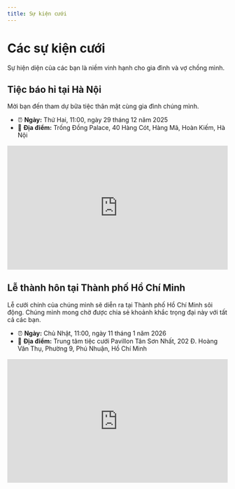 ```yaml
---
title: Sự kiện cưới
---
```


<script setup lang="ts">
const today = new Date()
const eventHanoi = new Date("2025-12-29T11:00:00+07:00")
const eventHCM = new Date("2026-01-11T11:00:00+07:00")
</script>

# Các sự kiện cưới

Sự hiện diện của các bạn là niềm vinh hạnh cho gia đình và vợ chồng mình.

## Tiệc báo hỉ tại Hà Nội

Mời bạn đến tham dự bữa tiệc thân mật cùng gia đình chúng mình.

- ⏰ **Ngày:** Thứ Hai, 11:00, ngày 29 tháng 12 năm 2025
- 📍 **Địa điểm:** Trống Đồng Palace, 40 Hàng Cót, Hàng Mã, Hoàn Kiếm, Hà Nội

<Countdown :from="today" :to="eventHanoi" locale="vi" />

<div class="responsive-iframe-container">
  <iframe src="https://www.google.com/maps/embed?pb=!1m18!1m12!1m3!1d3723.8738140325736!2d105.84422976119241!3d21.037734437388757!2m3!1f0!2f0!3f0!3m2!1i1024!2i768!4f13.1!3m3!1m2!1s0x3135abb95cf9d3d1%3A0xf3f702ec451c57e2!2zVHLhu5FuZyDEkOG7k25nIFBhbGFjZQ!5e0!3m2!1sfi!2sfi!4v1759608602595!5m2!1sfi!2sfi" allowfullscreen="" loading="lazy" referrerpolicy="no-referrer-when-downgrade"></iframe>
</div>

## Lễ thành hôn tại Thành phố Hồ Chí Minh

Lễ cưới chính của chúng mình sẽ diễn ra tại Thành phố Hồ Chí Minh sôi động. Chúng mình mong chờ được chia sẻ khoảnh khắc trọng đại này với tất cả các bạn.

- ⏰ **Ngày:** Chủ Nhật, 11:00, ngày 11 tháng 1 năm 2026
- 📍 **Địa điểm:** Trung tâm tiệc cưới Pavillon Tân Sơn Nhất, 202 Đ. Hoàng Văn Thụ, Phường 9, Phú Nhuận, Hồ Chí Minh

<Countdown :from="today" :to="eventHCM" locale="vi" />

<div class="responsive-iframe-container">
  <iframe src="https://www.google.com/maps/embed?pb=!1m18!1m12!1m3!1d3919.134738705387!2d106.66826771125325!3d10.800990889304837!2m3!1f0!2f0!3f0!3m2!1i1024!2i768!4f13.1!3m3!1m2!1s0x31752928b68fbc3f%3A0xc58bea5686708420!2zVHJ1bmcgVMOibSBI4buZaSBOZ2jhu4sgJiBUaeG7h2MgQ8aw4bubaSBQYXZpbGxvbiBUw6JuIFPGoW4gTmjhuqV0!5e0!3m2!1sfi!2sfi!4v1759253938944!5m2!1sfi!2sfi" allowfullscreen="" loading="lazy" referrerpolicy="no-referrer-when-downgrade"></iframe>
</div>

<style>
.responsive-image {
    max-width: 100%;
    height: auto;
    display: block; /* Remove extra space below image */
    margin: 0 auto; /* Center the image */
}

.responsive-iframe-container {
    position: relative;
    width: 100%;
    padding-bottom: 56.25%; /* 16:9 aspect ratio (height / width * 100) */
    height: 0;
    overflow: hidden;
    margin: 1rem 0; /* Add some margin */
}

.responsive-iframe-container iframe {
    position: absolute;
    top: 0;
    left: 0;
    width: 100%;
    height: 100%;
    border: 0;
}
</style>